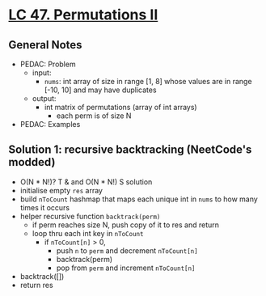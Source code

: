 # [LC 47. Permutations II](https://leetcode.com/problems/permutations-ii/)

## General Notes

- PEDAC: Problem
  - input: 
    - `nums`: int array of size in range \[1, 8] whose values are in range \[-10, 10] and may have duplicates
  - output: 
    - int matrix of permutations (array of int arrays)
      - each perm is of size N
- PEDAC: Examples

## Solution 1: recursive backtracking (NeetCode's modded)

- O(N * N!)? T & and O(N * N!) S solution
- initialise empty `res` array
- build `nToCount` hashmap that maps each unique int in `nums` to how many times it occurs
- helper recursive function `backtrack(perm)`
  - if perm reaches size N, push copy of it to res and return
  - loop thru each int key in `nToCount`
    - if `nToCount[n]` > 0,
      - push `n` to `perm` and decrement `nToCount[n]`
      - backtrack(perm)
      - pop from `perm` and increment `nToCount[n]`
- backtrack([])
- return res